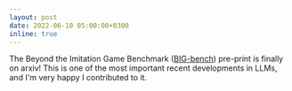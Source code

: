 ```yaml
---
layout: post
date: 2022-06-10 05:00:00+0300
inline: true
---
```


The Beyond the Imitation Game Benchmark ([BIG-bench](https://github.com/google/BIG-bench)) pre-print is finally on arxiv! This is one of the most important recent developments in LLMs, and I'm very happy I contributed to it.
